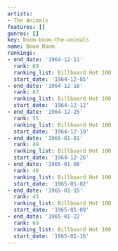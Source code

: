 ```yaml
---
artists:
- The Animals
features: []
genres: []
key: boom-boom-the-animals
name: Boom Boom
rankings:
- end_date: '1964-12-11'
  rank: 89
  ranking_list: Billboard Hot 100
  start_date: '1964-12-05'
- end_date: '1964-12-18'
  rank: 67
  ranking_list: Billboard Hot 100
  start_date: '1964-12-12'
- end_date: '1964-12-25'
  rank: 55
  ranking_list: Billboard Hot 100
  start_date: '1964-12-19'
- end_date: '1965-01-01'
  rank: 49
  ranking_list: Billboard Hot 100
  start_date: '1964-12-26'
- end_date: '1965-01-08'
  rank: 48
  ranking_list: Billboard Hot 100
  start_date: '1965-01-02'
- end_date: '1965-01-15'
  rank: 43
  ranking_list: Billboard Hot 100
  start_date: '1965-01-09'
- end_date: '1965-01-22'
  rank: 69
  ranking_list: Billboard Hot 100
  start_date: '1965-01-16'
---
```


